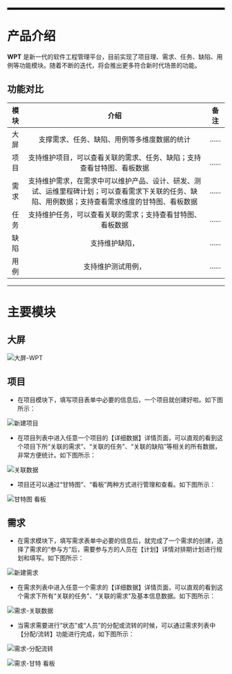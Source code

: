 <hr style="border: 2px solid black;">

# 产品介绍
**WPT** 是新一代的软件工程管理平台，目前实现了项目理、需求、任务、缺陷、用例等功能模块。随着不断的迭代，将会推出更多符合新时代场景的功能。

## 功能对比
|    模块    |    介绍    |    备注    |
|:----------:|:----------:|:----------:|
|    大屏    | 支撑需求、任务、缺陷、用例等多维度数据的统计  | ...... |
|    项目    | 支持维护项目，可以查看关联的需求、任务、缺陷；支持查看甘特图、看板数据  | ...... |
|    需求    | 支持维护需求，在需求中可以维护产品、设计、研发、测试、运维里程碑计划；可以查看需求下关联的任务、缺陷、用例数据；支持查看需求维度的甘特图、看板数据  | ...... |
|    任务    | 支持维护任务，可以查看关联的需求；支持查看甘特图、看板数据|......|
|    缺陷    | 支持维护缺陷，|......|
|    用例    | 支持维护测试用例，|......|


---
# 主要模块

## 大屏
![大屏-WPT](https://github.com/ai-bytedance/WPT/assets/171111554/bf0bd288-b6d3-4926-ae94-d4400971371d)

## 项目
- 在项目模块下，填写项目表单中必要的信息后，一个项目就创建好啦。如下图所示：
   
![新建项目](https://github.com/ai-bytedance/WPT/assets/171111554/cebaa7d8-5b60-4e7f-b0c7-6090b161328c)

- 在项目列表中进入任意一个项目的【详细数据】详情页面，可以直观的看到这个项目下所“关联的需求”、“关联的任务”、“关联的缺陷”等相关的所有数据，非常方便统计。如下图所示：
   
![关联数据](https://github.com/ai-bytedance/WPT/assets/171111554/641b7e86-1550-4320-b66c-a8b2f6d42a65)

- 项目还可以通过“甘特图”、“看板”两种方式进行管理和查看。如下图所示：
  
![甘特图 看板](https://github.com/ai-bytedance/WPT/assets/171111554/33a75a48-6bf0-4fa3-a771-11bab8cb25e3)

## 需求
- 在需求模块下，填写需求表单中必要的信息后，就完成了一个需求的创建，选择了需求的“参与方”后，需要参与方的人员在【计划】详情对排期计划进行规划和填写。如下图所示：
  
![新建需求](https://github.com/ai-bytedance/WPT/assets/171111554/c2327589-2231-4507-80fe-c908372fb09b)

- 在需求列表中进入任意一个需求的【详细数据】详情页面，可以直观的看到这个需求下所有“关联的任务”、“关联的需求”及基本信息数据。如下图所示：
  
![需求-关联数据](https://github.com/ai-bytedance/WPT/assets/171111554/3d9c6fe3-63d5-4f92-a41c-a5e6db7d875f)

- 当需求需要进行“状态”或“人员”的分配或流转的时候，可以通过需求列表中【分配/流转】功能进行完成，如下图所示：
  
![需求-分配流转](https://github.com/ai-bytedance/WPT/assets/171111554/ab0ef036-b815-4d80-8088-e7b0f49a2f28)


![需求-甘特 看板](https://github.com/ai-bytedance/WPT/assets/171111554/1d846177-fb1d-4be4-ae04-87530476e859)



